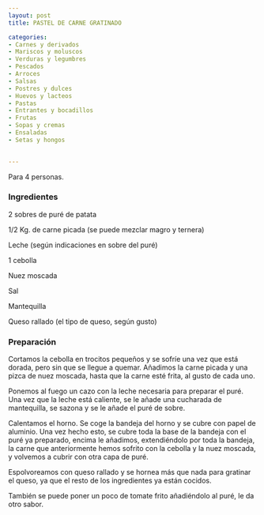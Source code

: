 ```yaml
---
layout: post
title: PASTEL DE CARNE GRATINADO

categories:
- Carnes y derivados
- Mariscos y moluscos
- Verduras y legumbres
- Pescados
- Arroces
- Salsas
- Postres y dulces
- Huevos y lacteos
- Pastas
- Entrantes y bocadillos
- Frutas
- Sopas y cremas
- Ensaladas
- Setas y hongos
 

---
```

Para 4 personas.

<h3>Ingredientes</h3>

2 sobres de puré de patata

1/2 Kg. de carne picada (se puede mezclar magro y ternera)

Leche (según indicaciones en sobre del puré)

1 cebolla

Nuez moscada

Sal

Mantequilla

Queso rallado (el tipo de queso, según gusto)

<h3>Preparación</h3>

Cortamos la cebolla en trocitos pequeños y se sofríe una vez que está dorada, pero sin que se llegue a quemar. Añadimos la carne picada y una pizca de nuez moscada, hasta que la carne esté frita, al gusto de cada uno.

Ponemos al fuego un cazo con la leche necesaria para preparar el puré. Una vez que la leche está caliente, se le añade una cucharada de mantequilla, se sazona y se le añade el puré de sobre.

Calentamos el horno. Se coge la bandeja del horno y se cubre con papel de aluminio. Una vez hecho esto, se cubre toda la base de la bandeja con el puré ya preparado, encima le añadimos, extendiéndolo por toda la bandeja, la carne que anteriormente hemos sofrito con la cebolla y la nuez moscada, y volvemos a cubrir con otra capa de puré.

Espolvoreamos con queso rallado y se hornea más que nada para gratinar el queso, ya que el resto de los ingredientes ya están cocidos.

También se puede poner un poco de tomate frito añadiéndolo al puré, le da otro sabor.

